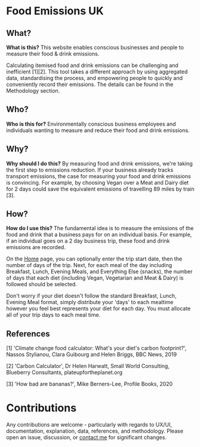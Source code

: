 # Food Emissions UK

## What?

**What is this?** This website enables conscious businesses and people to measure their food & drink emissions.

Calculating itemised food and drink emissions can be challenging and inefficient [1][2]. This tool takes a different approach by using aggregated data, standardising the process, and empowering people to quickly and conveniently record their emissions. The details can be found in the Methodology section.

## Who?

**Who is this for?** Environmentally conscious business employees and individuals wanting to measure and reduce their food and drink emissions.

## Why?

**Why should I do this?** By measuring food and drink emissions, we're taking the first step to emissions reduction. If your business already tracks transport emissions, the case for measuring your food and drink emissions is convincing. For example, by choosing Vegan over a Meat and Dairy diet for 2 days could save the equivalent emissions of travelling 89 miles by train [3].

## How?

**How do I use this?** The fundamental idea is to measure the emissions of the food and drink that a business pays for on an individual basis. For example, if an individual goes on a 2 day business trip, these food and drink emissions are recorded.

On the [Home](https://foodemissions.uk) page, you can optionally enter the trip start date, then the number of days of the trip. Next, for each meal of the day including Breakfast, Lunch, Evening Meals, and Everything Else (snacks), the number of days that each diet (including Vegan, Vegetarian and Meat & Dairy) is followed should be selected.

Don't worry if your diet doesn't follow the standard Breakfast, Lunch, Evening Meal format, simply distribute your 'days' to each mealtime however you feel best represents your diet for each day. You must allocate all of your trip days to each meal time.

## References

[1] 'Climate change food calculator: What's your diet's carbon footprint?', Nassos Stylianou, Clara Guibourg and Helen Briggs, BBC News, 2019

[2] 'Carbon Calculator', Dr Helen Harwatt, Small World Consulting, Blueberry Consultants, plateupfortheplanet.org

[3] 'How bad are bananas?', Mike Berners-Lee, Profile Books, 2020

# Contributions

Any contributions are welcome - particularly with regards to UX/UI, documentation, explanation, data, references, and methodology. Please open an issue, discussion, or [contact me](https://foodemissions.uk/contact.html) for significant changes.

